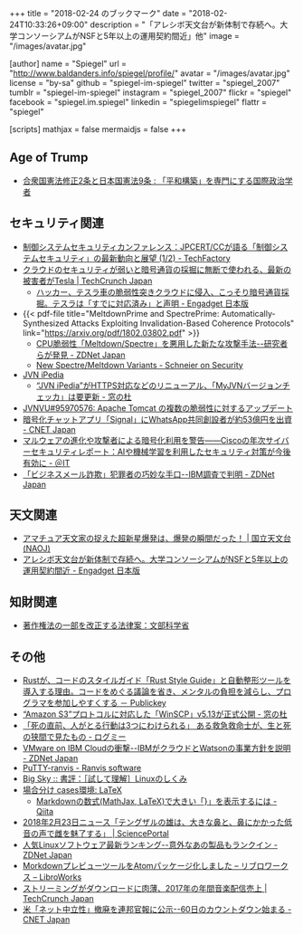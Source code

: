 +++
title = "2018-02-24 のブックマーク"
date =  "2018-02-24T10:33:26+09:00"
description = "「アレシボ天文台が新体制で存続へ。大学コンソーシアムがNSFと5年以上の運用契約間近」他"
image = "/images/avatar.jpg"

[author]
name      = "Spiegel"
url       = "http://www.baldanders.info/spiegel/profile/"
avatar    = "/images/avatar.jpg"
license   = "by-sa"
github    = "spiegel-im-spiegel"
twitter   = "spiegel_2007"
tumblr    = "spiegel-im-spiegel"
instagram = "spiegel_2007"
flickr    = "spiegel"
facebook  = "spiegel.im.spiegel"
linkedin  = "spiegelimspiegel"
flattr    = "spiegel"

[scripts]
  mathjax = false
  mermaidjs = false
+++

## Age of Trump

- [合衆国憲法修正2条と日本国憲法9条 : 「平和構築」を専門にする国際政治学者](http://shinodahideaki.blog.jp/archives/24600133.html)

## セキュリティ関連

- [制御システムセキュリティカンファレンス：JPCERT/CCが語る「制御システムセキュリティ」の最新動向と展望 (1/2) - TechFactory](http://techfactory.itmedia.co.jp/tf/articles/1802/21/news008.html)
- [クラウドのセキュリティが弱いと暗号通貨の採掘に無断で使われる、最新の被害者がTesla  |  TechCrunch Japan](http://jp.techcrunch.com/2018/02/21/2018-02-20-poor-cloud-security-let-hackers-mine-cryptocurrency-on-teslas-dime/)
    - [ハッカー、テスラ車の脆弱性突きクラウドに侵入、こっそり暗号通貨採掘。テスラは「すでに対応済み」と声明 - Engadget 日本版](http://japanese.engadget.com/2018/02/20/tesla-aws/)
- {{< pdf-file title="MeltdownPrime and SpectrePrime: Automatically-Synthesized Attacks Exploiting Invalidation-Based Coherence Protocols" link="https://arxiv.org/pdf/1802.03802.pdf" >}}
    - [CPU脆弱性「Meltdown/Spectre」を悪用した新たな攻撃手法--研究者らが発見 - ZDNet Japan](https://japan.zdnet.com/article/35114939/)
    - [New Spectre/Meltdown Variants - Schneier on Security](https://www.schneier.com/blog/archives/2018/02/new_spectremelt.html)
- [JVN iPedia](https://jvndb.jvn.jp/en/)
    - [“JVN iPedia”がHTTPS対応などのリニューアル、「MyJVNバージョンチェッカ」は要更新 - 窓の杜](https://forest.watch.impress.co.jp/docs/news/1107654.html)
- [JVNVU#95970576: Apache Tomcat の複数の脆弱性に対するアップデート](https://jvn.jp/vu/JVNVU95970576/)
- [暗号化チャットアプリ「Signal」にWhatsApp共同創設者が約53億円を出資 - CNET Japan](https://japan.cnet.com/article/35115149/)
- [マルウェアの進化や攻撃者による暗号化利用を警告――Ciscoの年次サイバーセキュリティレポート：AIや機械学習を利用したセキュリティ対策が今後有効に - ＠IT](http://www.atmarkit.co.jp/ait/articles/1802/23/news071.html)
- [「ビジネスメール詐欺」犯罪者の巧妙な手口--IBM調査で判明 - ZDNet Japan](https://japan.zdnet.com/article/35115177/)

## 天文関連

- [アマチュア天文家の捉えた超新星爆発は、爆発の瞬間だった！ | 国立天文台(NAOJ)](https://www.nao.ac.jp/news/science/2018/20180222-cfca.html)
- [アレシボ天文台が新体制で存続へ。大学コンソーシアムがNSFと5年以上の運用契約間近 - Engadget 日本版](http://japanese.engadget.com/2018/02/23/nsf-5/)

## 知財関連

- [著作権法の一部を改正する法律案：文部科学省](http://www.mext.go.jp/b_menu/houan/an/detail/1401718.htm)

## その他

- [Rustが、コードのスタイルガイド「Rust Style Guide」と自動整形ツールを導入する理由。コードをめぐる議論を省き、メンタルの負担を減らし、プログラマを参加しやすくする － Publickey](http://www.publickey1.jp/blog/18/rustrust_style_guide.html)
- [“Amazon S3”プロトコルに対応した「WinSCP」v5.13が正式公開 - 窓の杜](https://forest.watch.impress.co.jp/docs/news/1107401.html)
- [「死の直前、人がとる行動は3つにわけられる」 ある救急救命士が、生と死の狭間で見たもの - ログミー](http://logmi.jp/32787)
- [VMware on IBM Cloudの衝撃--IBMがクラウドとWatsonの事業方針を説明 - ZDNet Japan](https://japan.zdnet.com/article/35114916/)
- [PuTTY-ranvis - Ranvis software](https://www.ranvis.com/putty)
- [Big Sky :: 書評：［試して理解］Linuxのしくみ](https://mattn.kaoriya.net/etc/linux_in_practice.htm)
- [場合分け cases環境: LaTeX](https://www.biwako.shiga-u.ac.jp/sensei/kumazawa/tex/casesmemo.html)
    - [Markdownの数式(MathJax, LaTeX)で大きい「}」を表示するには - Qiita](https://qiita.com/zakuroishikuro/items/f0b35f1cdd4da7490644)
- [2018年2月23日ニュース「テングザルの雄は、大きな鼻と、鼻にかかった低音の声で雌を魅了する」 | SciencePortal](https://scienceportal.jst.go.jp/news/newsflash_review/newsflash/2018/02/20180223_01.html)
- [人気Linuxソフトウェア最新ランキング--意外なあの製品もランクイン - ZDNet Japan](https://japan.zdnet.com/article/35114833/)
- [MorkdownプレビューツールをAtomパッケージ化しました – リブロワークス – LibroWorks](http://libroworks.co.jp/?p=1786)
- [ストリーミングがダウンロードに肉薄、2017年の年間音楽配信売上  |  TechCrunch Japan](http://jp.techcrunch.com/2018/02/22/music-data-2017/)
- [米「ネット中立性」撤廃を連邦官報に公示--60日のカウントダウン始まる - CNET Japan](https://m.japan.cnet.com/amp/story/35115152/)
